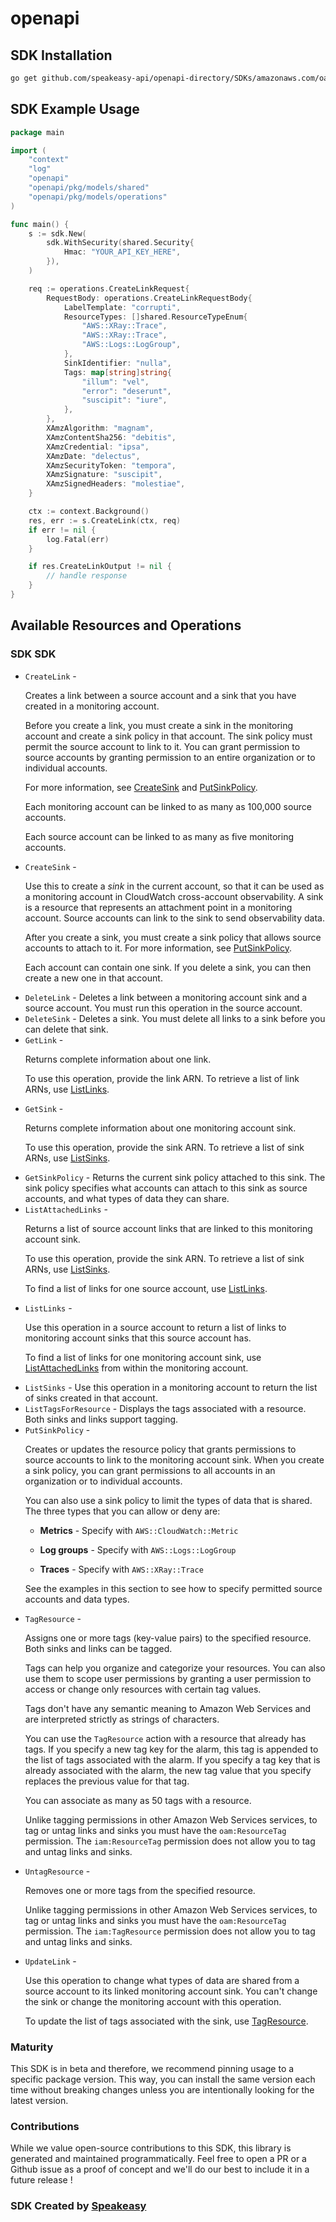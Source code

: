 # openapi

<!-- Start SDK Installation -->
## SDK Installation

```bash
go get github.com/speakeasy-api/openapi-directory/SDKs/amazonaws.com/oam/2022-06-10/go
```
<!-- End SDK Installation -->

## SDK Example Usage
<!-- Start SDK Example Usage -->
```go
package main

import (
    "context"
    "log"
    "openapi"
    "openapi/pkg/models/shared"
    "openapi/pkg/models/operations"
)

func main() {
    s := sdk.New(
        sdk.WithSecurity(shared.Security{
            Hmac: "YOUR_API_KEY_HERE",
        }),
    )

    req := operations.CreateLinkRequest{
        RequestBody: operations.CreateLinkRequestBody{
            LabelTemplate: "corrupti",
            ResourceTypes: []shared.ResourceTypeEnum{
                "AWS::XRay::Trace",
                "AWS::XRay::Trace",
                "AWS::Logs::LogGroup",
            },
            SinkIdentifier: "nulla",
            Tags: map[string]string{
                "illum": "vel",
                "error": "deserunt",
                "suscipit": "iure",
            },
        },
        XAmzAlgorithm: "magnam",
        XAmzContentSha256: "debitis",
        XAmzCredential: "ipsa",
        XAmzDate: "delectus",
        XAmzSecurityToken: "tempora",
        XAmzSignature: "suscipit",
        XAmzSignedHeaders: "molestiae",
    }

    ctx := context.Background()
    res, err := s.CreateLink(ctx, req)
    if err != nil {
        log.Fatal(err)
    }

    if res.CreateLinkOutput != nil {
        // handle response
    }
}
```
<!-- End SDK Example Usage -->

<!-- Start SDK Available Operations -->
## Available Resources and Operations

### SDK SDK

* `CreateLink` - <p>Creates a link between a source account and a sink that you have created in a monitoring account.</p> <p>Before you create a link, you must create a sink in the monitoring account and create a sink policy in that account. The sink policy must permit the source account to link to it. You can grant permission to source accounts by granting permission to an entire organization or to individual accounts.</p> <p>For more information, see <a href="https://docs.aws.amazon.com/OAM/latest/APIReference/API_CreateSink.html">CreateSink</a> and <a href="https://docs.aws.amazon.com/OAM/latest/APIReference/API_PutSinkPolicy.html">PutSinkPolicy</a>.</p> <p>Each monitoring account can be linked to as many as 100,000 source accounts.</p> <p>Each source account can be linked to as many as five monitoring accounts.</p>
* `CreateSink` - <p>Use this to create a <i>sink</i> in the current account, so that it can be used as a monitoring account in CloudWatch cross-account observability. A sink is a resource that represents an attachment point in a monitoring account. Source accounts can link to the sink to send observability data.</p> <p>After you create a sink, you must create a sink policy that allows source accounts to attach to it. For more information, see <a href="https://docs.aws.amazon.com/OAM/latest/APIReference/API_PutSinkPolicy.html">PutSinkPolicy</a>.</p> <p>Each account can contain one sink. If you delete a sink, you can then create a new one in that account.</p>
* `DeleteLink` - Deletes a link between a monitoring account sink and a source account. You must run this operation in the source account.
* `DeleteSink` - Deletes a sink. You must delete all links to a sink before you can delete that sink.
* `GetLink` - <p>Returns complete information about one link.</p> <p>To use this operation, provide the link ARN. To retrieve a list of link ARNs, use <a href="https://docs.aws.amazon.com/OAM/latest/APIReference/API_ListLinks.html">ListLinks</a>.</p>
* `GetSink` - <p>Returns complete information about one monitoring account sink.</p> <p>To use this operation, provide the sink ARN. To retrieve a list of sink ARNs, use <a href="https://docs.aws.amazon.com/OAM/latest/APIReference/API_ListSinks.html">ListSinks</a>.</p>
* `GetSinkPolicy` - Returns the current sink policy attached to this sink. The sink policy specifies what accounts can attach to this sink as source accounts, and what types of data they can share.
* `ListAttachedLinks` - <p>Returns a list of source account links that are linked to this monitoring account sink.</p> <p>To use this operation, provide the sink ARN. To retrieve a list of sink ARNs, use <a href="https://docs.aws.amazon.com/OAM/latest/APIReference/API_ListSinks.html">ListSinks</a>.</p> <p>To find a list of links for one source account, use <a href="https://docs.aws.amazon.com/OAM/latest/APIReference/API_ListLinks.html">ListLinks</a>.</p>
* `ListLinks` - <p>Use this operation in a source account to return a list of links to monitoring account sinks that this source account has.</p> <p>To find a list of links for one monitoring account sink, use <a href="https://docs.aws.amazon.com/OAM/latest/APIReference/API_ListAttachedLinks.html">ListAttachedLinks</a> from within the monitoring account.</p>
* `ListSinks` - Use this operation in a monitoring account to return the list of sinks created in that account.
* `ListTagsForResource` - Displays the tags associated with a resource. Both sinks and links support tagging.
* `PutSinkPolicy` - <p>Creates or updates the resource policy that grants permissions to source accounts to link to the monitoring account sink. When you create a sink policy, you can grant permissions to all accounts in an organization or to individual accounts.</p> <p>You can also use a sink policy to limit the types of data that is shared. The three types that you can allow or deny are:</p> <ul> <li> <p> <b>Metrics</b> - Specify with <code>AWS::CloudWatch::Metric</code> </p> </li> <li> <p> <b>Log groups</b> - Specify with <code>AWS::Logs::LogGroup</code> </p> </li> <li> <p> <b>Traces</b> - Specify with <code>AWS::XRay::Trace</code> </p> </li> </ul> <p>See the examples in this section to see how to specify permitted source accounts and data types.</p>
* `TagResource` - <p>Assigns one or more tags (key-value pairs) to the specified resource. Both sinks and links can be tagged. </p> <p>Tags can help you organize and categorize your resources. You can also use them to scope user permissions by granting a user permission to access or change only resources with certain tag values.</p> <p>Tags don't have any semantic meaning to Amazon Web Services and are interpreted strictly as strings of characters.</p> <p>You can use the <code>TagResource</code> action with a resource that already has tags. If you specify a new tag key for the alarm, this tag is appended to the list of tags associated with the alarm. If you specify a tag key that is already associated with the alarm, the new tag value that you specify replaces the previous value for that tag.</p> <p>You can associate as many as 50 tags with a resource.</p> <important> <p>Unlike tagging permissions in other Amazon Web Services services, to tag or untag links and sinks you must have the <code>oam:ResourceTag</code> permission. The <code>iam:ResourceTag</code> permission does not allow you to tag and untag links and sinks.</p> </important>
* `UntagResource` - <p>Removes one or more tags from the specified resource.</p> <important> <p>Unlike tagging permissions in other Amazon Web Services services, to tag or untag links and sinks you must have the <code>oam:ResourceTag</code> permission. The <code>iam:TagResource</code> permission does not allow you to tag and untag links and sinks.</p> </important>
* `UpdateLink` - <p>Use this operation to change what types of data are shared from a source account to its linked monitoring account sink. You can't change the sink or change the monitoring account with this operation.</p> <p>To update the list of tags associated with the sink, use <a href="https://docs.aws.amazon.com/OAM/latest/APIReference/API_TagResource.html">TagResource</a>.</p>
<!-- End SDK Available Operations -->

### Maturity

This SDK is in beta and therefore, we recommend pinning usage to a specific package version.
This way, you can install the same version each time without breaking changes unless you are intentionally
looking for the latest version.

### Contributions

While we value open-source contributions to this SDK, this library is generated and maintained programmatically.
Feel free to open a PR or a Github issue as a proof of concept and we'll do our best to include it in a future release !

### SDK Created by [Speakeasy](https://docs.speakeasyapi.dev/docs/using-speakeasy/client-sdks)

